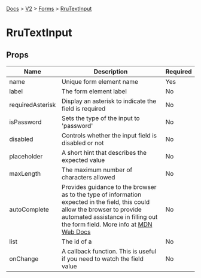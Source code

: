 [Docs](/) > [V2](/docs/v2/get-started) > [Forms](/docs/v2/components/RruForm) > [RruTextInput](/docs/v2/components/RruTextInput)

# RruTextInput

## Props

| Name             | Description                                                                                                                                                                                                                                                                              | Required |
| ---------------- | ---------------------------------------------------------------------------------------------------------------------------------------------------------------------------------------------------------------------------------------------------------------------------------------- | -------- |
| name             | Unique form element name                                                                                                                                                                                                                                                                 | Yes      |
| label            | The form element label                                                                                                                                                                                                                                                                   | No       |
| requiredAsterisk | Display an asterisk to indicate the field is required                                                                                                                                                                                                                                    | No       |
| isPassword       | Sets the type of the input to 'password'                                                                                                                                                                                                                                                 | No       |
| disabled         | Controls whether the input field is disabled or not                                                                                                                                                                                                                                      | No       |
| placeholder      | A short hint that describes the expected value                                                                                                                                                                                                                                           | No       |
| maxLength        | The maximum number of characters allowed                                                                                                                                                                                                                                                 | No       |
| autoComplete     | Provides guidance to the browser as to the type of information expected in the field, this could allow the browser to provide automated assistance in filling out the form field. More info at [MDN Web Docs](https://developer.mozilla.org/en-US/docs/Web/HTML/Attributes/autocomplete) | No       |
| list             | The id of a <datalist> element located in the same document. The <datalist> provides a list of predefined values to suggest to the user for this input. The values provided are suggestions, not requirements: users can select from this predefined list or provide a different value.  | No       |
| onChange         | A callback function. This is useful if you need to watch the field value                                                                                                                                                                                                                 | No       |

